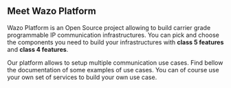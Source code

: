## Meet Wazo Platform

Wazo Platform is an Open Source project allowing to build carrier grade programmable IP communication infrastructures. You can pick and choose the components you need to build your infrastructures with **class 5 features** and **class 4 features**.

Our platform allows to setup multiple communication use cases. Find
bellow the documentation of some examples of use cases. You can of
course use your own set of services to build your own use case.